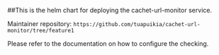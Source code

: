 ##This is the helm chart for deploying the cachet-url-monitor service.

Maintainer repository: `https://github.com/tuapuikia/cachet-url-monitor/tree/feature1`

Please refer to the documentation on how to configure the checking.
